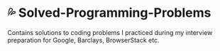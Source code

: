 # :sweat_drops: Solved-Programming-Problems
Contains solutions to coding problems I practiced during my interview preparation for Google, Barclays, BrowserStack etc.

